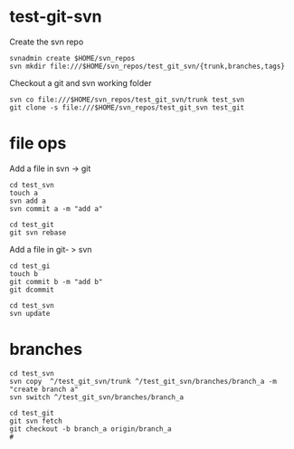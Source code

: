 # test-git-svn

Create the svn repo
```
svnadmin create $HOME/svn_repos
svn mkdir file:///$HOME/svn_repos/test_git_svn/{trunk,branches,tags}
```

Checkout a git and svn working folder
```
svn co file:///$HOME/svn_repos/test_git_svn/trunk test_svn
git clone -s file:///$HOME/svn_repos/test_git_svn test_git
```

# file ops
Add a file in svn -> git
```
cd test_svn
touch a
svn add a
svn commit a -m "add a"

cd test_git
git svn rebase
```

Add a file in git- > svn
```
cd test_gi
touch b
git commit b -m "add b"
git dcommit 

cd test_svn
svn update
```

# branches
```
cd test_svn
svn copy  ^/test_git_svn/trunk ^/test_git_svn/branches/branch_a -m "create branch a"
svn switch ^/test_git_svn/branches/branch_a

cd test_git
git svn fetch
git checkout -b branch_a origin/branch_a
#

